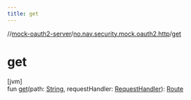 ```yaml
---
title: get
---
```

//[mock-oauth2-server](../../index.html)/[no.nav.security.mock.oauth2.http](index.html)/[get](get.html)



# get



[jvm]\
fun [get](get.html)(path: [String](https://kotlinlang.org/api/latest/jvm/stdlib/kotlin/-string/index.html), requestHandler: [RequestHandler](index.html#111237332%2FClasslikes%2F863300109)): [Route](-route/index.html)




